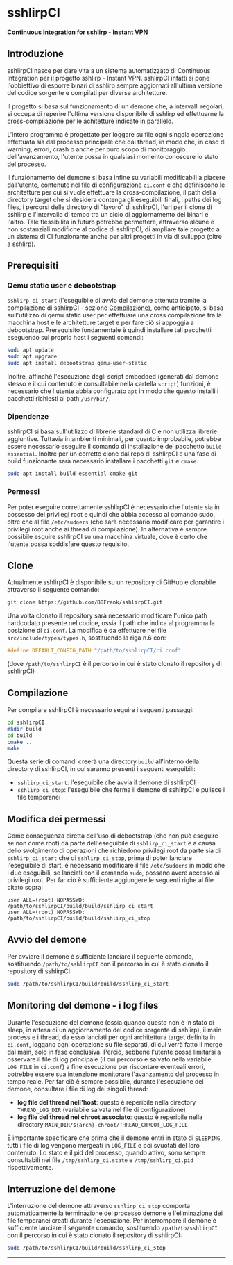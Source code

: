 # sshlirpCI

**Continuous Integration for sshlirp - Instant VPN**

## Introduzione

sshlirpCI nasce per dare vita a un sistema automatizzato di Continuous Integration per il progetto sshlirp - Instant VPN.
sshlirpCI infatti si pone l'obbiettivo di esporre binari di sshlirp sempre aggiornati all'ultima versione del codice sorgente e compilati per diverse architetture.

Il progetto si basa sul funzionamento di un demone che, a intervalli regolari, si occupa di reperire l'ultima versione disponibile di sshlirp ed effettuarne la cross-compilazione per le achitetture indicate in parallelo.

L'intero programma è progettato per loggare su file ogni singola operazione effettuata sia dal processo principale che dai thread, in modo che, in caso di warning, errori, crash o anche per puro scopo di monitoraggio dell'avanzamento, l'utente possa in qualsiasi momento conoscere lo stato del processo.

Il funzionamento del demone si basa infine su variabili modificabili a piacere dall'utente, contenute nel file di configurazione `ci.conf` e che definiscono le architetture per cui si vuole effettuare la cross-compilazione, il path della directory target che si desidera contenga gli eseguibili finali, i paths dei log files, i percorsi delle directory di "lavoro" di sshlirpCI, l'url per il clone di sshlirp e l'intervallo di tempo tra un ciclo di aggiornamento dei binari e l'altro.
Tale flessibilità in futuro potrebbe permettere, attraverso alcune e non sostanziali modifiche al codice di sshlirpCI, di ampliare tale progetto a un sistema di CI funzionante anche per altri progetti in via di sviluppo (oltre a sshlirp).

## Prerequisiti

### Qemu static user e debootstrap

`sshlirp_ci_start` (l'eseguibile di avvio del demone ottenuto tramite la compilazione di sshlirpCI - sezione [Compilazione](#compilazione)), come anticipato, si basa sull'utilizzo di qemu static user per effettuare una cross compilazione tra la macchina host e le architetture target e per fare ciò si appoggia a debootstrap. Prerequisito fondamentale è quindi installare tali pacchetti eseguendo sul proprio host i seguenti comandi:

```sh
sudo apt update
sudo apt upgrade
sudo apt install debootstrap qemu-user-static
```

Inoltre, affinchè l'esecuzione degli script embedded (generati dal demone stesso e il cui contenuto è consultabile nella cartella `script`) funzioni, è necessario che l'utente abbia configurato `apt` in modo che questo installi i pacchetti richiesti al path `/usr/bin/`.

### Dipendenze

sshlirpCI si basa sull'utilizzo di librerie standard di C e non utilizza librerie aggiuntive.
Tuttavia in ambienti minimali, per quanto improbabile, potrebbe essere necessario eseguire il comando di installazione del pacchetto `build-essential`.
Inoltre per un corretto clone dal repo di sshlirpCI e una fase di build funzionante sarà necessario installare i pacchetti `git` e `cmake`.

```sh
sudo apt install build-essential cmake git
```

### Permessi

Per poter eseguire correttamente sshlirpCI è necessario che l'utente sia in possesso dei privilegi root e quindi che abbia accesso al comando sudo, oltre che al file `/etc/sudoers` (che sarà necessario modificare per garantire i privilegi root anche ai thread di compilazione).
In alternativa è sempre possibile esguire sshlirpCI su una macchina virtuale, dove è certo che l'utente possa soddisfare questo requisito.

## Clone

Attualmente sshlirpCI è disponibile su un repository di GitHub e clonabile attraverso il seguente comando:

```sh
git clone https://github.com/BBFrank/sshlirpCI.git
```

Una volta clonato il repository sarà necessario modificare l'unico path hardcodato presente nel codice, ossia il path che indica al programma la posizione di `ci.conf`. La modifica è da effettuare nel file `src/include/types/types.h`, sostituendo la riga n.6 con:

```c
#define DEFAULT_CONFIG_PATH "/path/to/sshlirpCI/ci.conf"
```
    
(dove `/path/to/sshlirpCI` è il percorso in cui è stato clonato il repository di sshlirpCI)

## Compilazione

Per compilare sshlirpCI è necessario seguire i seguenti passaggi:

```sh
cd sshlirpCI
mkdir build
cd build
cmake ..
make
```

Questa serie di comandi creerà una directory `build` all'interno della directory di sshlirpCI, in cui saranno presenti i seguenti eseguibili:

- `sshlirp_ci_start`: l'eseguibile che avvia il demone di sshlirpCI
- `sshlirp_ci_stop`: l'eseguibile che ferma il demone di sshlirpCI e pulisce i file temporanei

## Modifica dei permessi

Come conseguenza diretta dell'uso di debootstrap (che non può eseguire se non come root) da parte dell'eseguibile di `sshlirp_ci_start` e a causa dello svolgimento di operazioni che richiedono privilegi root da parte sia di `sshlirp_ci_start` che di `sshlirp_ci_stop`, prima di poter lanciare l'eseguibile di start, è necessario modificare il file `/etc/sudoers` in modo che i due eseguibili, se lanciati con il comando `sudo`, possano avere accesso ai privilegi root. Per far ciò è sufficiente aggiungere le seguenti righe al file citato sopra:

```
user ALL=(root) NOPASSWD: /path/to/sshlirpCI/build/build/sshlirp_ci_start
user ALL=(root) NOPASSWD: /path/to/sshlirpCI/build/build/sshlirp_ci_stop
```

## Avvio del demone

Per avviare il demone è sufficiente lanciare il seguente comando, sostituendo `/path/to/sshlirpCI` con il percorso in cui è stato clonato il repository di sshlirpCI:

```sh
sudo /path/to/sshlirpCI/build/build/sshlirp_ci_start
```

## Monitoring del demone - i log files

Durante l'esecuzione del demone (ossia quando questo non è in stato di sleep, in attesa di un aggiornamento del codice sorgente di sshlirp), il main process e i thread, da esso lanciati per ogni architettura target definita in `ci.conf`, loggano ogni operazione su file separati, di cui verrà fatto il merge dal main, solo in fase conclusiva.
Perciò, sebbene l'utente possa limitarsi a osservare il file di log principale (il cui percorso è salvato nella variabile `LOG_FILE` in `ci.conf`) a fine esecuzione per riscontare eventuali errori, potrebbe essere sua intenzione monitorare l'avanzamento del processo in tempo reale.
Per far ciò è sempre possibile, durante l'esecuzione del demone, consultare i file di log dei singoli thread:

- **log file del thread nell'host**: questo è reperibile nella directory `THREAD_LOG_DIR` (variabile salvata nel file di configurazione)
- **log file del thread nel chroot associato**: questo è reperibile nella directory `MAIN_DIR/${arch}-chroot/THREAD_CHROOT_LOG_FILE`

È importante specificare che prima che il demone entri in stato di `SLEEPING`, tutti i file di log vengono mergeati in `LOG_FILE` e poi svuotati del loro contenuto.
Lo stato e il pid del processo, quando attivo, sono sempre consultabili nei file `/tmp/sshlirp_ci.state` e `/tmp/sshlirp_ci.pid` rispettivamente.

## Interruzione del demone

L'interruzione del demone attraverso `sshlirp_ci_stop` comporta automaticamente la terminazione del processo demone e l'eliminazione dei file temporanei creati durante l'esecuzione.
Per interrompere il demone è sufficiente lanciare il seguente comando, sostituendo `/path/to/sshlirpCI` con il percorso in cui è stato clonato il repository di sshlirpCI:

```sh
sudo /path/to/sshlirpCI/build/build/sshlirp_ci_stop
```
---
